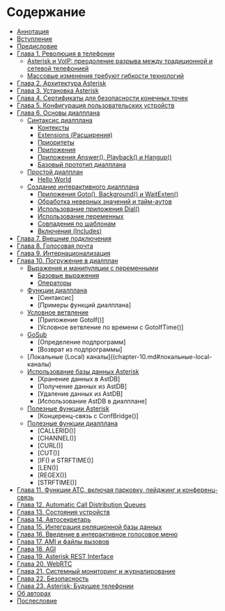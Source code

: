 # Содержание

* [Аннотация](README.md)
* [Вступление](foreword.md)
* [Предисловие](preface.md)
* [Глава 1. Революция в телефонии](chapter-01.md)
  - [Asterisk и VoIP: преодоление разрыва между традиционной и сетевой телефонией](chapter-01.md#asterisk-и-voip-преодоление-разрыва-между-традиционной-и-сетевой-телефонией)
  - [Массовые изменения требуют гибкости технологий](chapter-01.md#массовые-изменения-требуют-гибкости-технологий)
* [Глава 2. Архитектура Asterisk](glava-02.md)
* [Глава 3. Установка Asterisk](glava-03.md)
* [Глава 4. Сертификаты для безопасности конечных точек](glava-04.md)
* [Глава 5. Конфигурация пользовательских устройств](glava-05.md)
* [Глава 6. Основы диалплана](chapter-06.md)
  - [Синтаксис диалплана](chapter-06.md#синтаксис-диалплана)
    - [Контексты](chapter-06.md#контексты)
    - [Extensions (Расширения)](chapter-06.md#extensions-расширения)
    - [Приоритеты](chapter-06.md#приоритеты)
    - [Приложения](chapter-06.md#приложения)
    - [Приложения Answer(), Playback() и Hangup()](chapter-06.md#приложения-answer-playback-и-hangup)
    - [Базовый прототип диалплана](chapter-06.md#базовый-прототип-диалплана)
  - [Простой диалплан](chapter-06.md#простой-диалплан)
    - [Hello World](chapter-06.md#hello-world)
  - [Создание интерактивного диалплана](chapter-06.md#создание-интерактивного-диалплана)
    - [Приложения Goto(), Background() и WaitExten()](chapter-06.md#приложения-goto-background-и-waitexten)
    - [Обработка неверных значений и тайм-аутов](chapter-06.md#обработка-неверных-значений-и-тайм-аутов)
    - [Использование приложения Dial()](chapter-06.md#использование-приложения-dial)
    - [Использование переменных](chapter-06.md#использование-переменных)
    - [Совпадения по шаблонам](chapter-06.md#совпадения-по-шаблонам)
    - [Включения (Includes)](chapter-06.md#включения-includes)
* [Глава 7. Внешние подключения](glava-07.md)
* [Глава 8. Голосовая почта](glava-08.md)
* [Глава 9. Интернационализация](glava-09.md)
* [Глава 10. Погружение в диалплан](chapter-10.md)
  - [Выражения и манипуляции с переменными](chapter-10.md#выражения-и-манипуляции-с-переменными)
    - [Базовые выражения](chapter-10.md#базовые-выражения)
    - [Операторы](chapter-10.md#операторы)
  - [Функции диалплана](chapter-10.md#функции-диалплана)
    - [Синтаксис]
    - [Примеры функций диалплана]
  - [Условное ветвление](chapter-10.md#условное-ветвление)
    - [Приложение GotoIf()]
    - [Условное ветвление по времени с GotoIfTime()]
  - [GoSub](chapter-10.md#gosub)
    - [Определение подпрограмм]
    - [Возврат из подпрограммы]
  - [Локальные (Local) каналы]((chapter-10.md#локальные-local-каналы)
  - [Использование базы данных Asterisk](chapter-10.md#использование-базы-данных-asterisk)
    - [Хранение данных в AstDB]
    - [Получение данных из AstDB]
    - [Удаление данных из AstDB]
    - [Использование AstDB в диалплане]
  - [Полезные функции Asterisk](chapter-10.md#полезные-функции-asterisk)
    - [Концеренц-связь с ConfBridge()]
  - [Полезные функции диалплана](chapter-10.md#полезные-функции-диалплана)
    - [CALLERID()]
    - [CHANNEL()]
    - [CURL()]
    - [CUT()]
    - [IF() и STRFTIME()]
    - [LEN()]
    - [REGEX()]
    - [STRFTIME()]
* [Глава 11. Функции АТС, включая парковку, пейджинг и конференц-связь](glava-11.md)
* [Глава 12. Automatic Call Distribution Queues](glava-12.md)
* [Глава 13. Состояния устройств](glava-13.md)
* [Глава 14. Автосекретарь](glava-14.md)
* [Глава 15. Интеграция реляционной базы данных](glava-15.md)
* [Глава 16. Введение в интерактивное голосовое меню](glava-16.md)
* [Глава 17. AMI и файлы вызовов](glava-17.md)
* [Глава 18. AGI](glava-18.md)
* [Глава 19. Asterisk REST Interface](glava-19.md)
* [Глава 20. WebRTC](glava-20.md)
* [Глава 21. Системный мониторинг и журналирование](glava-21.md)
* [Глава 22. Безопасность](glava-22.md)
* [Глава 23. Asterisk: Будущее телефонии](glava-23.md)
* [Об авторах](about-the-authors.md)
* [Послесловие](colophon.md)
